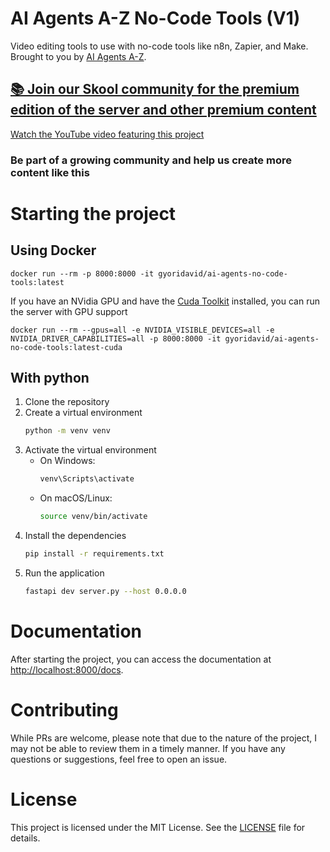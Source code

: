 # AI Agents A-Z No-Code Tools (V1)

Video editing tools to use with no-code tools like n8n, Zapier, and Make. Brought to you by [AI Agents A-Z](https://www.youtube.com/@aiagentsaz).

## [📚 Join our Skool community for the premium edition of the server and other premium content](https://www.skool.com/ai-agents-az/about)

[Watch the YouTube video featuring this project](https://www.youtube.com/watch?v=1-UuldAM6fQ)

### Be part of a growing community and help us create more content like this

# Starting the project

## Using Docker

```
docker run --rm -p 8000:8000 -it gyoridavid/ai-agents-no-code-tools:latest
```

If you have an NVidia GPU and have the [Cuda Toolkit](https://developer.nvidia.com/cuda-toolkit) installed, you can run the server with GPU support

```
docker run --rm --gpus=all -e NVIDIA_VISIBLE_DEVICES=all -e NVIDIA_DRIVER_CAPABILITIES=all -p 8000:8000 -it gyoridavid/ai-agents-no-code-tools:latest-cuda
```

## With python

1. Clone the repository
2. Create a virtual environment
   ```bash
   python -m venv venv
   ```
3. Activate the virtual environment
   - On Windows:
     ```bash
     venv\Scripts\activate
     ```
   - On macOS/Linux:
     ```bash
     source venv/bin/activate
     ```
4. Install the dependencies
   ```bash
   pip install -r requirements.txt
   ```
5. Run the application
   ```bash
   fastapi dev server.py --host 0.0.0.0
   ```

# Documentation

After starting the project, you can access the documentation at [http://localhost:8000/docs](http://localhost:8000/docs).

# Contributing

While PRs are welcome, please note that due to the nature of the project, I may not be able to review them in a timely manner. If you have any questions or suggestions, feel free to open an issue.

# License
This project is licensed under the MIT License. See the [LICENSE](LICENSE) file for details.
